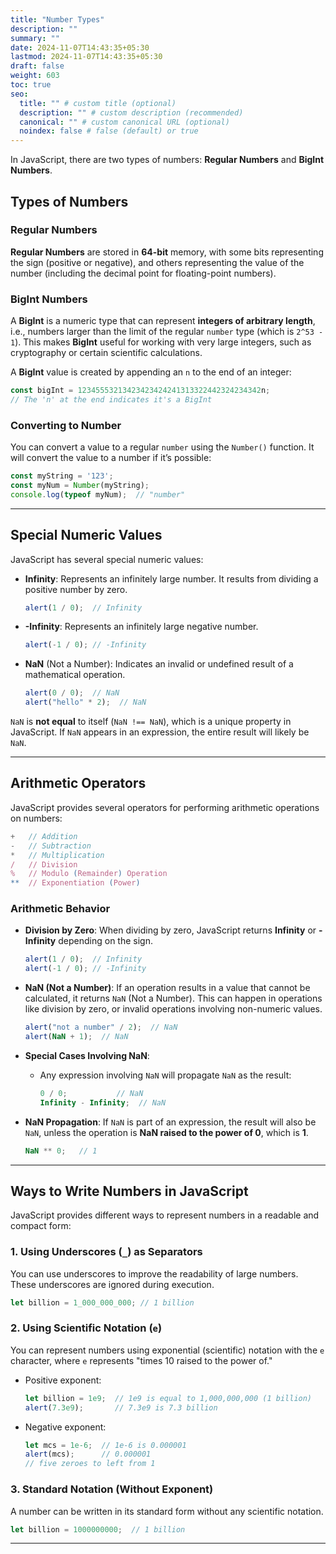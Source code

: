 ```yaml
---
title: "Number Types"
description: ""
summary: ""
date: 2024-11-07T14:43:35+05:30
lastmod: 2024-11-07T14:43:35+05:30
draft: false
weight: 603
toc: true
seo:
  title: "" # custom title (optional)
  description: "" # custom description (recommended)
  canonical: "" # custom canonical URL (optional)
  noindex: false # false (default) or true
---
```



In JavaScript, there are two types of numbers: **Regular Numbers** and **BigInt Numbers**.

## Types of Numbers

### Regular Numbers

**Regular Numbers** are stored in **64-bit** memory, with some bits representing the sign (positive or negative), and others representing the value of the number (including the decimal point for floating-point numbers).

### BigInt Numbers

A **BigInt** is a numeric type that can represent **integers of arbitrary length**, i.e., numbers larger than the limit of the regular `number` type (which is `2^53 - 1`). This makes **BigInt** useful for working with very large integers, such as cryptography or certain scientific calculations.

A **BigInt** value is created by appending an `n` to the end of an integer:
```js
const bigInt = 12345553213423423424241313322442324234342n;
// The 'n' at the end indicates it's a BigInt
```

### Converting to Number

You can convert a value to a regular `number` using the `Number()` function. It will convert the value to a number if it’s possible:
```js
const myString = '123';
const myNum = Number(myString);
console.log(typeof myNum);  // "number"
```

---

## Special Numeric Values

JavaScript has several special numeric values:

- **Infinity**: Represents an infinitely large number. It results from dividing a positive number by zero.
  ```js
  alert(1 / 0);  // Infinity
  ```

- **-Infinity**: Represents an infinitely large negative number.
  ```js
  alert(-1 / 0); // -Infinity
  ```

- **NaN** (Not a Number): Indicates an invalid or undefined result of a mathematical operation.
  ```js
  alert(0 / 0);  // NaN
  alert("hello" * 2);  // NaN
  ```
`NaN` is **not equal** to itself (`NaN !== NaN`), which is a unique property in JavaScript.
If `NaN` appears in an expression, the entire result will likely be `NaN`.

---

## Arithmetic Operators

JavaScript provides several operators for performing arithmetic operations on numbers:

```js
+   // Addition
-   // Subtraction
*   // Multiplication
/   // Division
%   // Modulo (Remainder) Operation
**  // Exponentiation (Power)
```

### Arithmetic Behavior

- **Division by Zero**: When dividing by zero, JavaScript returns **Infinity** or **-Infinity** depending on the sign.
  ```js
  alert(1 / 0);  // Infinity
  alert(-1 / 0); // -Infinity
  ```

- **NaN (Not a Number)**: If an operation results in a value that cannot be calculated, it returns `NaN` (Not a Number). This can happen in operations like division by zero, or invalid operations involving non-numeric values.
  ```js
  alert("not a number" / 2);  // NaN
  alert(NaN + 1);  // NaN
  ```

- **Special Cases Involving NaN**:
  - Any expression involving `NaN` will propagate `NaN` as the result:
    ```js
    0 / 0;           // NaN
    Infinity - Infinity;  // NaN
    ```

- **NaN Propagation**:
  If `NaN` is part of an expression, the result will also be `NaN`, unless the operation is **NaN raised to the power of 0**, which is **1**.
  ```js
  NaN ** 0;   // 1
  ```
  
---

## Ways to Write Numbers in JavaScript

JavaScript provides different ways to represent numbers in a readable and compact form:

### 1. Using Underscores (`_`) as Separators
You can use underscores to improve the readability of large numbers. These underscores are ignored during execution.

```js
let billion = 1_000_000_000; // 1 billion
```

### 2. Using Scientific Notation (`e`)
You can represent numbers using exponential (scientific) notation with the `e` character, where `e` represents "times 10 raised to the power of."

- Positive exponent:
  ```js
  let billion = 1e9;  // 1e9 is equal to 1,000,000,000 (1 billion)
  alert(7.3e9);       // 7.3e9 is 7.3 billion
  ```

- Negative exponent:
  ```js
  let mcs = 1e-6;  // 1e-6 is 0.000001
  alert(mcs);      // 0.000001
  // five zeroes to left from 1
  ```

### 3. Standard Notation (Without Exponent)
A number can be written in its standard form without any scientific notation.

```js
let billion = 1000000000;  // 1 billion
```

---

